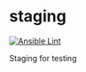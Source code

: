# staging
[![Ansible Lint](https://github.com/francomarb/staging/actions/workflows/ansible-lint.yml/badge.svg)](https://github.com/francomarb/staging/actions/workflows/ansible-lint.yml)

Staging for testing
